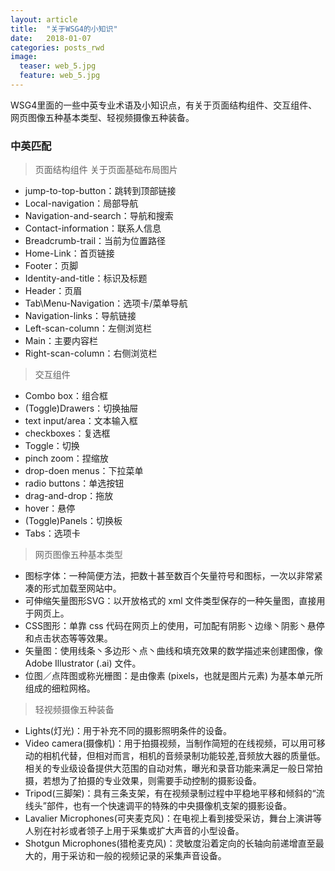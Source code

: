 ```yaml
---
layout: article
title:  "关于WSG4的小知识"
date:   2018-01-07
categories: posts_rwd
image:
  teaser: web_5.jpg
  feature: web_5.jpg
---
```

WSG4里面的一些中英专业术语及小知识点，有关于页面结构组件、交互组件、网页图像五种基本类型、轻视频摄像五种装备。

### 中英匹配

> 页面结构组件 关于页面基础布局图片
- jump-to-top-button：跳转到顶部链接
- Local-navigation：局部导航
- Navigation-and-search：导航和搜索
- Contact-information：联系人信息
- Breadcrumb-trail：当前为位置路径
- Home-Link：首页链接
- Footer：页脚
- Identity-and-title：标识及标题
- Header：页眉
- Tab\Menu-Navigation：选项卡/菜单导航
- Navigation-links：导航链接
- Left-scan-column：左侧浏览栏
- Main：主要内容栏
- Right-scan-column：右侧浏览栏

> 交互组件
- Combo box：组合框
- (Toggle)Drawers：切换抽屉
- text input/area：文本输入框
- checkboxes：复选框
- Toggle：切换
- pinch zoom：捏缩放
- drop-doen menus：下拉菜单
- radio buttons：单选按钮
- drag-and-drop：拖放
- hover：悬停
- (Toggle)Panels：切换板
- Tabs：选项卡

> 网页图像五种基本类型
- 图标字体：一种简便方法，把数十甚至数百个矢量符号和图标，一次以非常紧凑的形式加载至网站中。
- 可伸缩矢量图形SVG：以开放格式的 xml 文件类型保存的一种矢量图，直接用于网页上。
- CSS图形：单靠 css 代码在网页上的使用，可加配有阴影丶边缘丶阴影丶悬停和点击状态等等效果。 
- 矢量图：使用线条丶多边形丶点丶曲线和填充效果的数学描述来创建图像，像 Adobe Illustrator (.ai) 文件。
- 位图／点阵图或称光栅图：是由像素 (pixels，也就是图片元素) 为基本单元所组成的细粒网格。 

> 轻视频摄像五种装备
- Lights(灯光)：用于补充不同的摄影照明条件的设备。
- Video camera(摄像机)：用于拍摄视频，当制作简短的在线视频，可以用可移动的相机代替，但相对而言，相机的音频录制功能较差,音频放大器的质量低。相关的专业级设备提供大范围的自动对焦，曝光和录音功能来满足一般日常拍摄，若想为了拍摄的专业效果，则需要手动控制的摄影设备。
- Tripod(三脚架)：具有三条支架，有在视频录制过程中平稳地平移和倾斜的“流线头”部件，也有一个快速调平的特殊的中央摄像机支架的摄影设备。 
- Lavalier Microphones(可夹麦克风)：在电视上看到接受采访，舞台上演讲等人别在衬衫或者领子上用于采集或扩大声音的小型设备。
- Shotgun Microphones(猎枪麦克风)：灵敏度沿着定向的长轴向前递增直至最大的，用于采访和一般的视频记录的采集声音设备。